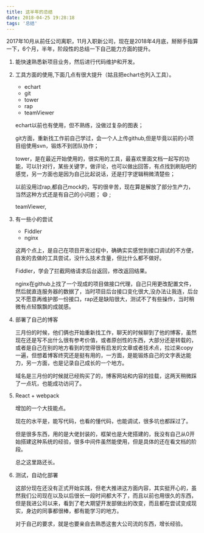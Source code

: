 ```yaml
---
title: 这半年的总结
date: 2018-04-25 19:28:18
tags: '总结'
---
```

2017年10月从前任公司离职，11月入职新公司，现在是2018年4月底，掰掰手指算一下，6个月，半年，阶段性的总结一下自己能力方面的提升。
1. 能快速熟悉新项目业务，然后进行代码维护和开发。

2. 工具方面的使用,下面几点有很大提升（姑且把echart也列入工具）。
    - echart
    - git
    - tower
    - rap
    - teamViewer

    echart以前也有使用，但不熟练，没做过复杂的图表；
    
    git方面，重新找工作前自己学过，会一个人上传github,但是毕竟以前的小项目组使用svn，锻炼不到团队协作；
    
    tower，是在最近开始使用的，很实用的工具，最喜欢里面文档一起写的功能，可以针对行，某些关键字，做评论，也可以做出回答，有点找到刷贴吧的感觉，另一方面也是因为自己比起说话，还是打字逻辑稍微清楚些；
    
    以前没用过rap,都自己mock的，写的很辛苦，现在算是解放了部分生产力，当然这种方式还是有自己的小问题； :smile: ;
    
    teamViewer,

3. 有一些小的尝试
    - Fiddler
    - nginx
    
    这两个点上，是自己在项目开发过程中，确确实实感觉到接口调试的不方便，自发的去做的工具尝试，没什么技术含量，但比什么都不做好。

    Fiddler，学会了拦截网络请求后台返回，修改返回结果。
    
    nginx在github上找了一个现成的项目做接口代理，自己只用更改配置文件，然后就直连服务器的数据了，当时项目后台接口变化很大,没办法让我连，后台又不愿意再维护那一份接口，rap还是缺陷很大，测试不了有些操作，当时稍微有点轻飘飘的成就感。

4. 部署了自己的博客
    
    三月份的时候，他们俩也开始重新找工作，聊天的时候聊到了他的博客，虽然现在还是写不出什么很有参考价值，或者原创性的东西，大部分还是转载的，或者是自己在别的地方看到的觉得很有启发的文章或者技术点，拉过来copy一遍，但想着博客终究还是挺有用的，一方面，是能锻炼自己的文字表达能力，另一方面，也是记录自己成长的一个地方。
    
    域名是三月份的时候就已经购买了的，博客网站和内容的挂载，这两天稍微踩了一点坑，也能成功访问了。

5. React + webpack

    增加的一个大技能点。

    现在的水平是，能写代码，也看的懂代码，也能调试，很多坑也都踩过了。

    但是很多东西，用的是大佬封装的，框架也是大佬搭建的，我没有自己从0开始搭建这种系统的经验，很多中间件虽然能使用，但是具体的还在看文档的阶段。
    
    总之这里路还长。
    
6. 测试，自动化部署

    这部分现在还没有正式开始实践，但老大推进这方面内容，其实挺开心的，虽然我们公司现在以及以后很长一段时间都大不了，而且以前也用很久的东西，但是我进公司以来，看到了老大期望开发部做出的改变，而且都在尝试变成现实，身边的同事都很棒，都有能学习的地方。
    
    对于自己的要求，就是也要亲自去熟悉这套大公司流的东西，增长经验。
    
    
    